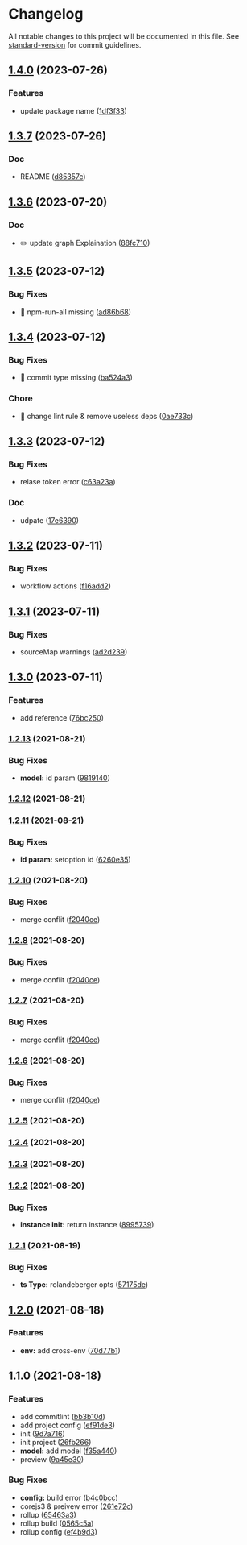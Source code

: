 # Changelog

All notable changes to this project will be documented in this file. See [standard-version](https://github.com/conventional-changelog/standard-version) for commit guidelines.

## [1.4.0](https://github.com/cht527/RolandBergerProfiler/compare/v1.3.7...v1.4.0) (2023-07-26)


### Features

* update package name ([1df3f33](https://github.com/cht527/RolandBergerProfiler/commit/1df3f33ede22dfeb6cf13c3d6a13bcc3311557ac))

## [1.3.7](https://github.com/cht527/rolandBergerGraph/compare/v1.3.6...v1.3.7) (2023-07-26)


### Doc

* README ([d85357c](https://github.com/cht527/rolandBergerGraph/commit/d85357cf50f258e05bea3dae0c37e3a4ac3544a3))

## [1.3.6](https://github.com/cht527/rolandBergerGraph/compare/v1.3.5...v1.3.6) (2023-07-20)


### Doc

* ✏️ update graph Explaination ([88fc710](https://github.com/cht527/rolandBergerGraph/commit/88fc710541625c179d1d8b05f74f1df4ff4130a6))

## [1.3.5](https://github.com/cht527/rolandBergerGraph/compare/v1.3.4...v1.3.5) (2023-07-12)


### Bug Fixes

* 🐛 npm-run-all missing ([ad86b68](https://github.com/cht527/rolandBergerGraph/commit/ad86b68465d02a7827409808eac2e5de134a54d1))

## [1.3.4](https://github.com/cht527/rolandBergerGraph/compare/v1.3.3...v1.3.4) (2023-07-12)


### Bug Fixes

* 🐛 commit type missing ([ba524a3](https://github.com/cht527/rolandBergerGraph/commit/ba524a39a34de390757195c5b02370c771a235ed))


### Chore

* 🤖 change lint rule & remove useless deps ([0ae733c](https://github.com/cht527/rolandBergerGraph/commit/0ae733c8d8e8ee77a9f80c66ee995de598159abc))

## [1.3.3](https://github.com/cht527/rolandBergerGraph/compare/v1.3.2...v1.3.3) (2023-07-12)


### Bug Fixes

* relase token error ([c63a23a](https://github.com/cht527/rolandBergerGraph/commit/c63a23a46855c0376f667019ca8ecaf08e8e17f2))


### Doc

* udpate ([17e6390](https://github.com/cht527/rolandBergerGraph/commit/17e63909cf0b16bd2d0e6c28b5629d42153f7f22))

## [1.3.2](https://github.com/cht527/rolandBergerGraph/compare/v1.3.1...v1.3.2) (2023-07-11)


### Bug Fixes

* workflow actions ([f16add2](https://github.com/cht527/rolandBergerGraph/commit/f16add206cd13ac841971235f99ea76d93cf216b))

## [1.3.1](https://github.com/cht527/rolandBergerGraph/compare/v1.3.0...v1.3.1) (2023-07-11)


### Bug Fixes

* sourceMap warnings ([ad2d239](https://github.com/cht527/rolandBergerGraph/commit/ad2d239845984f263e05c92d12ac0e022bedde32))

## [1.3.0](https://github.com/cht527/rolandBergerGraph/compare/v1.2.13...v1.3.0) (2023-07-11)


### Features

* add reference ([76bc250](https://github.com/cht527/rolandBergerGraph/commit/76bc250c2f9928a46df92c02e1dc8aeaea095f28))

### [1.2.13](https://github.com/cht527/rolandBergerGraph/compare/v1.2.12...v1.2.13) (2021-08-21)


### Bug Fixes

* **model:** id param ([9819140](https://github.com/cht527/rolandBergerGraph/commit/9819140d302f8511ad1241a5a7bfba319e8a4dc9))

### [1.2.12](https://github.com/cht527/rolandBergerGraph/compare/v1.2.11...v1.2.12) (2021-08-21)

### [1.2.11](https://github.com/cht527/rolandBergerGraph/compare/v1.2.10...v1.2.11) (2021-08-21)


### Bug Fixes

* **id param:** setoption id ([6260e35](https://github.com/cht527/rolandBergerGraph/commit/6260e35c70b8e0593f0469afdf441ac68259136d))

### [1.2.10](https://github.com/cht527/rolandBergerGraph/compare/v1.2.9...v1.2.10) (2021-08-20)


### Bug Fixes

* merge conflit ([f2040ce](https://github.com/cht527/rolandBergerGraph/commit/f2040ceb3289ac980a61e86232cec52cec9123b3))

### [1.2.8](https://github.com/cht527/rolandBergerGraph/compare/v1.2.9...v1.2.8) (2021-08-20)


### Bug Fixes

* merge conflit ([f2040ce](https://github.com/cht527/rolandBergerGraph/commit/f2040ceb3289ac980a61e86232cec52cec9123b3))

### [1.2.7](https://github.com/cht527/rolandBergerGraph/compare/v1.2.9...v1.2.7) (2021-08-20)


### Bug Fixes

* merge conflit ([f2040ce](https://github.com/cht527/rolandBergerGraph/commit/f2040ceb3289ac980a61e86232cec52cec9123b3))

### [1.2.6](https://github.com/cht527/rolandBergerGraph/compare/v1.2.9...v1.2.6) (2021-08-20)


### Bug Fixes

* merge conflit ([f2040ce](https://github.com/cht527/rolandBergerGraph/commit/f2040ceb3289ac980a61e86232cec52cec9123b3))

### [1.2.5](https://github.com/cht527/rolandBergerGraph/compare/v1.2.4...v1.2.5) (2021-08-20)

### [1.2.4](https://github.com/cht527/rolandBergerGraph/compare/v1.2.3...v1.2.4) (2021-08-20)

### [1.2.3](https://github.com/cht527/rolandBergerGraph/compare/v1.2.2...v1.2.3) (2021-08-20)

### [1.2.2](https://github.com/cht527/rolandBergerGraph/compare/v1.2.1...v1.2.2) (2021-08-20)


### Bug Fixes

* **instance init:** return instance ([8995739](https://github.com/cht527/rolandBergerGraph/commit/8995739f1cb1262b12f63b3076589638ac1636f7))

### [1.2.1](https://github.com/cht527/rolandBergerGraph/compare/v1.2.0...v1.2.1) (2021-08-19)


### Bug Fixes

* **ts Type:** rolandeberger opts ([57175de](https://github.com/cht527/rolandBergerGraph/commit/57175dec0d0a36ae4218881653bbc85e064e6f19))

## [1.2.0](https://github.com/cht527/rolandBergerGraph/compare/v1.1.0...v1.2.0) (2021-08-18)


### Features

* **env:** add cross-env ([70d77b1](https://github.com/cht527/rolandBergerGraph/commit/70d77b1464d3247e6f212d6d8007206288851b6b))

## 1.1.0 (2021-08-18)


### Features

* add commitlint ([bb3b10d](https://github.com/cht527/rolandBergerGraph/commit/bb3b10d311ff9a058d619892c566f3daed888d80))
* add project config ([ef91de3](https://github.com/cht527/rolandBergerGraph/commit/ef91de3720aa8a331e09864a8e4e33980fb52bdf))
* init ([9d7a716](https://github.com/cht527/rolandBergerGraph/commit/9d7a716f6a0f08c9c0fba24e38efa8c86fe8c2b7))
* init project ([26fb266](https://github.com/cht527/rolandBergerGraph/commit/26fb2663300c3843410b32162eb128a347f01494))
* **model:** add model ([f35a440](https://github.com/cht527/rolandBergerGraph/commit/f35a440954bae175e2e8908a123df1af781d79a5))
* preview ([9a45e30](https://github.com/cht527/rolandBergerGraph/commit/9a45e3023dd9dc4fadb7d131ef7c4bd7f70ac005))


### Bug Fixes

* **config:** build error ([b4c0bcc](https://github.com/cht527/rolandBergerGraph/commit/b4c0bcc41106b2598a1a9effd763de51cca4a1b9))
* corejs3 & preivew error ([261e72c](https://github.com/cht527/rolandBergerGraph/commit/261e72cf8a0a698b1fa23e0a5721a94975ad7752))
* rollup ([65463a3](https://github.com/cht527/rolandBergerGraph/commit/65463a36105dfc69cd0f15672a06fff38c803a34))
* rollup build ([0565c5a](https://github.com/cht527/rolandBergerGraph/commit/0565c5a9515651a2bfb53c3e7274132b0212145e))
* rollup config ([ef4b9d3](https://github.com/cht527/rolandBergerGraph/commit/ef4b9d386d56a3261cd8e57be245dc23df0ff7ef))

